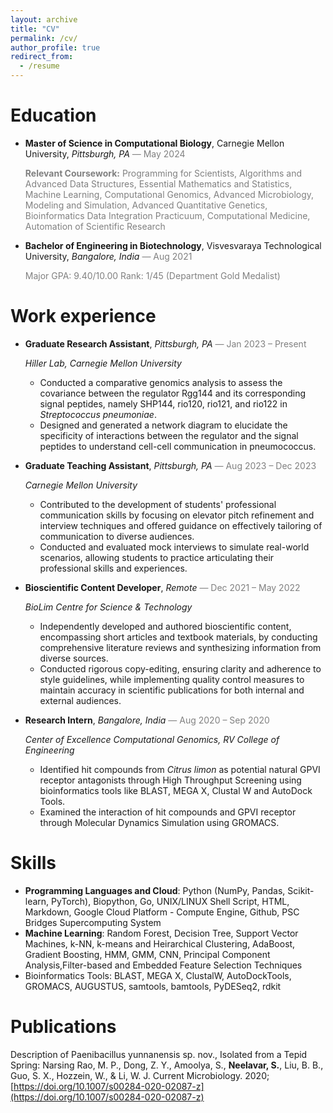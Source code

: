 ```yaml
---
layout: archive
title: "CV"
permalink: /cv/
author_profile: true
redirect_from:
  - /resume
---
```


<!-- {% include base_path %} -->

# Education

- **Master of Science in Computational Biology**, Carnegie Mellon University, _Pittsburgh, PA_ <span style="color:grey">— May 2024</span>

  <span style="color:grey">**Relevant Coursework:** Programming for Scientists, Algorithms and Advanced Data Structures, Essential Mathematics and Statistics, Machine Learning, Computational Genomics, Advanced Microbiology, Modeling and Simulation, Advanced Quantitative Genetics, Bioinformatics Data Integration Practicuum, Computational Medicine, Automation of Scientific Research</span>

- **Bachelor of Engineering in Biotechnology**, Visvesvaraya Technological University, _Bangalore, India_ <span style="color:grey">— Aug 2021</span>

  <span style="color:grey">Major GPA: 9.40/10.00 Rank: 1/45 (Department Gold Medalist)
  </span>

# Work experience

- **Graduate Research Assistant**, _Pittsburgh, PA_ <span style="color:grey">— Jan 2023 – Present</span>

  _Hiller Lab, Carnegie Mellon University_

  - Conducted a comparative genomics analysis to assess the covariance between the regulator Rgg144 and its corresponding signal peptides, namely SHP144, rio120, rio121, and rio122 in _Streptococcus pneumoniae_.
  - Designed and generated a network diagram to elucidate the specificity of interactions between the regulator and the signal peptides to understand cell-cell communication in pneumococcus.

- **Graduate Teaching Assistant**, _Pittsburgh, PA_ <span style="color:grey">— Aug 2023 – Dec 2023</span>

  _Carnegie Mellon University_

  - Contributed to the development of students' professional communication skills by focusing on elevator pitch refinement and interview techniques and offered guidance on effectively tailoring of communication to diverse audiences.
  - Conducted and evaluated mock interviews to simulate real-world scenarios, allowing students to practice articulating their professional skills and experiences.

- **Bioscientific Content Developer**, _Remote_ <span style="color:grey">— Dec 2021 – May 2022</span>

  _BioLim Centre for Science & Technology_

  - Independently developed and authored bioscientific content, encompassing short articles and textbook materials, by conducting comprehensive literature reviews and synthesizing information from diverse sources.
  - Conducted rigorous copy-editing, ensuring clarity and adherence to style guidelines, while implementing quality control measures to maintain accuracy in scientific publications for both internal and external audiences.

- **Research Intern**, _Bangalore, India_ <span style="color:grey">— Aug 2020 – Sep 2020</span>

  _Center of Excellence Computational Genomics, RV College of Engineering_

  - Identified hit compounds from _Citrus limon_ as potential natural GPVI receptor antagonists through High Throughput Screening using bioinformatics tools like BLAST, MEGA X, Clustal W and AutoDock Tools.
  - Examined the interaction of hit compounds and GPVI receptor through Molecular Dynamics Simulation using GROMACS.

# Skills

- **Programming Languages and Cloud**: Python (NumPy, Pandas, Scikit-learn, PyTorch), Biopython, Go, UNIX/LINUX Shell Script, HTML, Markdown, Google Cloud Platform - Compute Engine, Github, PSC Bridges Supercomputing System
- **Machine Learning**: Random Forest, Decision Tree, Support Vector Machines, k-NN, k-means and Heirarchical Clustering, AdaBoost, Gradient Boosting, HMM, GMM, CNN, Principal Component Analysis,Filter-based and Embedded Feature Selection Techniques
- Bioinformatics Tools: BLAST, MEGA X, ClustalW, AutoDockTools, GROMACS, AUGUSTUS, samtools, bamtools, PyDESeq2, rdkit

# Publications

Description of Paenibacillus yunnanensis sp. nov., Isolated from a Tepid Spring: Narsing Rao, M. P., Dong, Z. Y., Amoolya, S., **Neelavar, S.**, Liu, B. B., Guo, S. X., Hozzein, W., & Li, W. J. Current Microbiology. 2020; [https://doi.org/10.1007/s00284-020-02087-z](https://doi.org/10.1007/s00284-020-02087-z)
